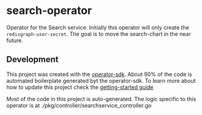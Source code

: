 # search-operator
Operator for the Search service.
Initially this operator will only create the `redisgraph-user-secret`.  The goal is to move the search-chart in the near future.

## Development

This project was created with the [operator-sdk](https://github.com/operator-framework/operator-sdk).  About 90% of the code is automated boilerplate generated byt the operator-sdk.
To learn more about how to update this project check the [getting-started guide](https://github.com/operator-framework/getting-started)

Most of the code in this project is auto-generated.  The logic specific to this operator is at ./pkg/controller/searchservice_controller.go
